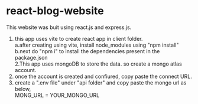 ﻿# react-blog-website    
 This website was buit using react.js and express.js.  
1. this app uses vite to create react app in client folder.  
a.after creating using vite, install node_modules using "npm install"  
b.next do "npm i" to install the dependencies present in the package.json   
2.This app uses mongoDB to store the data. so create a mongo atlas account.  
3. once the account is created and confiured, copy paste the connect URL.  
4. create a ".env file" under "api folder" and copy paste the mongo url as below,  
 MONG_URL = YOUR_MONGO_URL  
 
